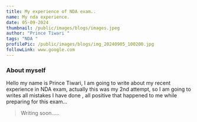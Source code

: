 ```yaml
---
title: My experience of NDA exam..
name: My nda experience.
date: 05-09-2024
thumbnail: /public/images/blogs/images.jpeg
author: "Prince Tiwari "
tags: "NDA "
profilePic: /public/images/blogs/img_20240905_100200.jpg
followLink: www.google.com
---
```

### **About myself** 

Hello my name is Prince Tiwari, I am going to write about my recent experience in NDA exam, actually this was my 2nd attempt, so I am going to writes all mistakes I have done , all positive that happened to me while preparing for this exam...



> Writing soon.....
